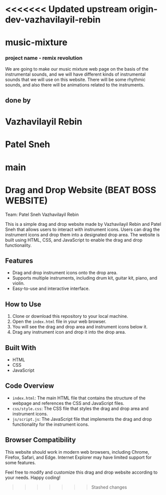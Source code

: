 <<<<<<< Updated upstream
 origin-dev-vazhavilayil-rebin
=======
# music-mixture

### project name - remix revolution 

We are going to make our music mixture web page on the basis of the instrumental sounds, and we will have different kinds of instrumental sounds that we will use on this website. There will be some rhythmic sounds, and also there will be animations related to the instruments.



## done by
# Vazhavilayil Rebin 
# Patel Sneh



 main
=======
# Drag and Drop Website (BEAT BOSS WEBSITE)

Team: Patel Sneh
      Vazhavilayil Rebin

This is a simple drag and drop website made by Vazhavilayil Rebin and Patel Sneh that allows users to interact with instrument icons. Users can drag the instrument icons and drop them into a designated drop area. The website is built using HTML, CSS, and JavaScript to enable the drag and drop functionality.

## Features

- Drag and drop instrument icons onto the drop area.
- Supports multiple instruments, including drum kit, guitar kit, piano, and violin.
- Easy-to-use and interactive interface.

## How to Use

1. Clone or download this repository to your local machine.
2. Open the `index.html` file in your web browser.
3. You will see the drag and drop area and instrument icons below it.
4. Drag any instrument icon and drop it into the drop area.

## Built With

- HTML
- CSS
- JavaScript

## Code Overview

- `index.html`: The main HTML file that contains the structure of the webpage and references the CSS and JavaScript files.
- `css/style.css`: The CSS file that styles the drag and drop area and instrument icons.
- `js/script.js`: The JavaScript file that implements the drag and drop functionality for the instrument icons.

## Browser Compatibility

This website should work in modern web browsers, including Chrome, Firefox, Safari, and Edge. Internet Explorer may have limited support for some features.



Feel free to modify and customize this drag and drop website according to your needs. Happy coding!
>>>>>>> Stashed changes
